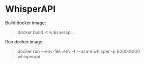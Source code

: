 # WhisperAPI

Build docker image:

> docker build -t whisperapi .

Run docker image:

> docker run --env-file .env -t --name whisper -p 8000:8000 whisperapi